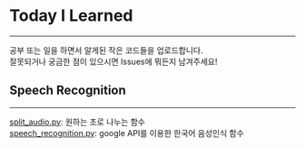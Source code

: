 # Today I Learned
---
공부 또는 일을 하면서 알게된 작은 코드들을 업로드합니다.<br>
잘못되거나 궁금한 점이 있으시면 Issues에 뭐든지 남겨주세요!

## Speech Recognition
---
[split_audio.py](https://github.com/ur-luella/Today-I-Learned/blob/master/Speech-Recognition/Split_audio.py): 원하는 초로 나누는 함수<br>
[speech_recognition.py](https://github.com/ur-luella/Today-I-Learned/blob/master/Speech-Recognition/speech_recognition.py): google API를 이용한 한국어 음성인식 함수<br>
